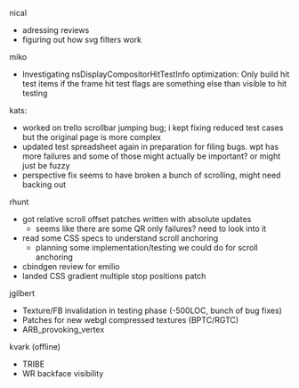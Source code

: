 nical
  * adressing reviews
  * figuring out how svg filters work

miko
  * Investigating nsDisplayCompositorHitTestInfo optimization: Only build hit test items if the frame hit test flags are something else than visible to hit testing

kats:
  * worked on trello scrollbar jumping bug; i kept fixing reduced test cases but the original page is more complex
  * updated test spreadsheet again in preparation for filing bugs. wpt has more failures and some of those might actually be important? or might just be fuzzy
  * perspective fix seems to have broken a bunch of scrolling, might need backing out

rhunt
  * got relative scroll offset patches written with absolute updates
    * seems like there are some QR only failures? need to look into it
  * read some CSS specs to understand scroll anchoring
    * planning some implementation/testing we could do for scroll anchoring
  * cbindgen review for emilio
  * landed CSS gradient multiple stop positions patch

jgilbert
  * Texture/FB invalidation in testing phase (-500LOC, bunch of bug fixes)
  * Patches for new webgl compressed textures (BPTC/RGTC)
  * ARB_provoking_vertex

kvark (offline)
  * TRIBE
  * WR backface visibility
